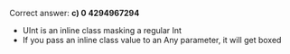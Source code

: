 Correct answer: **c) 0 4294967294**

* UInt is an inline class masking a regular Int
* If you pass an inline class value to an Any parameter, it will get boxed
